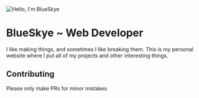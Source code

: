 ![Hello, I'm BlueSkye](https://raw.githubusercontent.com/dotargz/new-blueskye/main/img/cover.png)
# BlueSkye ~ Web Developer
I like making things, and sometimes I like breaking them. This is my personal website where I put all of my projects and other interesting things.

## Contributing
Please only make PRs for minor mistakes
